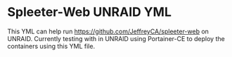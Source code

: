 # Spleeter-Web UNRAID YML

This YML can help run https://github.com/JeffreyCA/spleeter-web on UNRAID.  Currently testing with in UNRAID using Portainer-CE to deploy the containers using this YML file.
